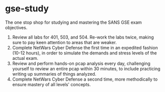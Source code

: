 # gse-study
The one stop shop for studying and mastering the SANS GSE exam objectives.

1. Review all labs for 401, 503, and 504. Re-work the labs twice, making sure to pay keen attention to areas that are weaker. 
2. Complete NetWars Cyber Defense the first time in an expedited fashion (10-12 hours), in order to simulate the demands and stress levels of the actual exam. 
3. Review and perform hands-on pcap analysis every day, challenging yourself to review an entire pcap within 30 minutes, to include practicing writing up summaries of things analyzed. 
4. Complete NetWars Cyber Defense a second time, more methodically to ensure mastery of all levels' concepts.
